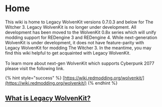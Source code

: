 # Home

This wiki is home to Legacy WolvenKit versions 0.7.0.3 and below for The Witcher 3. Legacy WolvenKit is no longer under development. All development has been moved to the WolvenKit 0.8x series which will unify modding support for REDengine 3 and REDengine 4. While next-generation WolvenKit is under development, it does not have feature-parity with Legacy WolvenKit for modding The Witcher 3. In the meantime, you may find this wiki helpful to get acquainted with Legacy WolvenKit.\
\
To learn more about next-gen WolvenKit which supports Cyberpunk 2077 please visit the following link.

{% hint style="success" %}
[https://wiki.redmodding.org/wolvenkit/](https://wiki.redmodding.org/wolvenkit/)
{% endhint %}

## [What is Legacy WolvenKit?](introduction/what-is-legacy-wolvenkit.md)
